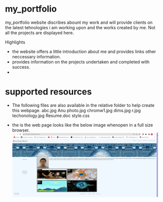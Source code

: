 # my_portfolio
my_portfolio website  discribes abount my work and will provide clients on the latest tehnologies i am working upon and the works created by me. Not all the projects are displayed here.

Highlights
* the website offers a little introduction about me and provides links other neccessary information.
* provides information on the projects undertaken and completed with success.
* 

# supported resources
* The following files are also available in the relative folder to help create this webpage.
abc.jpg
Anu photo.jpg
chromw1.jpg
dims.jpg
r.jpg
techonology.jpg
Resume.doc
style.css

* the is the web page looks like the below image whenopen in a full size browser.
![what is this](./resources/mainpage.jpg)
